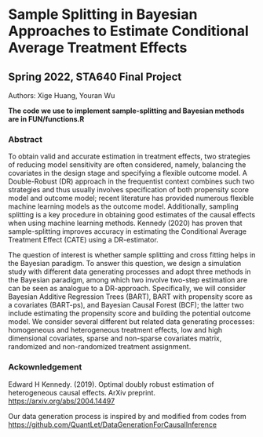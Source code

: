 # Sample Splitting in Bayesian Approaches to Estimate Conditional Average Treatment Effects
## Spring 2022, STA640 Final Project

Authors: Xige Huang, Youran Wu

**The code we use to implement sample-splitting and Bayesian methods are in FUN/functions.R**

### Abstract

To obtain valid and accurate estimation in treatment effects, two strategies of reducing model sensitivity are often considered, namely, balancing the covariates in the design stage and specifying a flexible outcome model. A Double-Robust (DR) approach in the frequentist context combines such two strategies and thus usually involves specification of both propensity score model and outcome model; recent literature has provided numerous flexible machine learning models as the outcome model. Additionally, sampling splitting is a key procedure in obtaining good estimates of the causal effects when using machine learning methods. Kennedy (2020) has proven that sample-splitting improves accuracy in estimating the Conditional Average Treatment Effect (CATE) using a DR-estimator. 

The question of interest is whether sample splitting and cross fitting helps in the Bayesian paradigm. To answer this question, we design a simulation study with different data generating processes and adopt three methods in the Bayesian paradigm, among which two involve two-step estimation are can be seen as analogue to a DR-approach. Specifically, we will consider Bayesian Additive Regression Trees (BART), BART with propensity score as a covariates (BART-ps), and Bayesian Causal Forest (BCF); the latter two include estimating the propensity score and building the potential outcome model. We consider several different but related data generating processes: homogeneous and heterogeneous treatment effects, low and high dimensional covariates, sparse and non-sparse covariates matrix, randomized and non-randomized treatment assignment.

### Ackownledgement

  Edward H Kennedy. (2019). Optimal doubly robust estimation of heterogeneous causal effects. ArXiv preprint. https://arxiv.org/abs/2004.14497

Our data generation process is inspired by and modified from codes from https://github.com/QuantLet/DataGenerationForCausalInference
